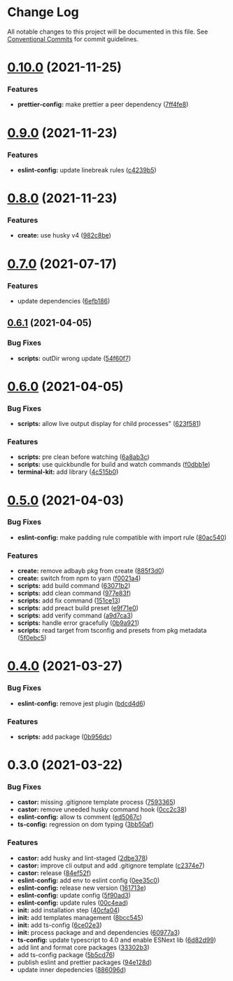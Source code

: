 # Change Log

All notable changes to this project will be documented in this file.
See [Conventional Commits](https://conventionalcommits.org) for commit guidelines.

# [0.10.0](https://github.com/adbayb/create/compare/v0.9.0...v0.10.0) (2021-11-25)

### Features

-   **prettier-config:** make prettier a peer dependency ([7ff4fe8](https://github.com/adbayb/create/commit/7ff4fe86438dbccfebe27ad71fabd2108e1b848e))

# [0.9.0](https://github.com/adbayb/create/compare/v0.8.0...v0.9.0) (2021-11-23)

### Features

-   **eslint-config:** update linebreak rules ([c4239b5](https://github.com/adbayb/create/commit/c4239b5936eae3687302d122427b07e864c2b8ef))

# [0.8.0](https://github.com/adbayb/create/compare/v0.7.0...v0.8.0) (2021-11-23)

### Features

-   **create:** use husky v4 ([982c8be](https://github.com/adbayb/create/commit/982c8bea835f1610d578175071b6d52e83cc8e92))

# [0.7.0](https://github.com/adbayb/create/compare/v0.6.1...v0.7.0) (2021-07-17)

### Features

-   update dependencies ([6efb186](https://github.com/adbayb/create/commit/6efb1864152fc7c1a2a697e0795fd2f104cfd09e))

## [0.6.1](https://github.com/adbayb/create/compare/v0.6.0...v0.6.1) (2021-04-05)

### Bug Fixes

-   **scripts:** outDir wrong update ([54f60f7](https://github.com/adbayb/create/commit/54f60f78edd6ac4a582bd1ea523ff7d95960b6ed))

# [0.6.0](https://github.com/adbayb/create/compare/v0.5.0...v0.6.0) (2021-04-05)

### Bug Fixes

-   **scripts:** allow live output display for child processes" ([623f581](https://github.com/adbayb/create/commit/623f5815f8edf7a234a5e968f355c9b546b10ea2))

### Features

-   **scripts:** pre clean before watching ([6a8ab3c](https://github.com/adbayb/create/commit/6a8ab3c11bc3248e54d5298a2b96356a22882b1c))
-   **scripts:** use quickbundle for build and watch commands ([f0dbb1e](https://github.com/adbayb/create/commit/f0dbb1e7071f4c4da989833f294dd9d8302f808b))
-   **terminal-kit:** add library ([4c515b0](https://github.com/adbayb/create/commit/4c515b0094beadf12d7169dc658a7de8917bfbde))

# [0.5.0](https://github.com/adbayb/create/compare/v0.4.0...v0.5.0) (2021-04-03)

### Bug Fixes

-   **eslint-config:** make padding rule compatible with import rule ([80ac540](https://github.com/adbayb/create/commit/80ac5402c6cb319d669d3af261d6b69b6bf49486))

### Features

-   **create:** remove adbayb pkg from create ([885f3d0](https://github.com/adbayb/create/commit/885f3d09f99cfbfd84729331bf06c2de10eb2bfe))
-   **create:** switch from npm to yarn ([f0021a4](https://github.com/adbayb/create/commit/f0021a4241e04bdca823087a41bb3dac6b040309))
-   **scripts:** add build command ([63071b2](https://github.com/adbayb/create/commit/63071b2511be3e1263f5afec4bc3506ce2c12a16))
-   **scripts:** add clean command ([977e83f](https://github.com/adbayb/create/commit/977e83fc629a021b5b8f5d501ec363ecb5a5f4c2))
-   **scripts:** add fix command ([151ce13](https://github.com/adbayb/create/commit/151ce13dc11d884973d49cc2df713f6906413e51))
-   **scripts:** add preact build preset ([e9f71e0](https://github.com/adbayb/create/commit/e9f71e0ec1defcc3f7406c7a5e4eee6fd6f20c46))
-   **scripts:** add verify command ([a9d7ca3](https://github.com/adbayb/create/commit/a9d7ca3796b6c330efb2935aae6db252757894d7))
-   **scripts:** handle error gracefully ([0b9a921](https://github.com/adbayb/create/commit/0b9a92112ff52656f7d5f622ef825f09f0bf47e4))
-   **scripts:** read target from tsconfig and presets from pkg metadata ([5f0ebc5](https://github.com/adbayb/create/commit/5f0ebc5deaa482cf6d3fac3cb611c593e8293e30))

# [0.4.0](https://github.com/adbayb/create/compare/v0.3.0...v0.4.0) (2021-03-27)

### Bug Fixes

-   **eslint-config:** remove jest plugin ([bdcd4d6](https://github.com/adbayb/create/commit/bdcd4d6682d999046f7cfba19ca1dfd2988bc451))

### Features

-   **scripts:** add package ([0b956dc](https://github.com/adbayb/create/commit/0b956dc328f751b25fc89311953029a8fc2e4087))

# 0.3.0 (2021-03-22)

### Bug Fixes

-   **castor:** missing .gitignore template process ([7593365](https://github.com/adbayb/create/commit/759336513f2ba43ee8c8c9c9c96212dd1b420df6))
-   **castor:** remove uneeded husky command hook ([0cc2c38](https://github.com/adbayb/create/commit/0cc2c38e859fe6f9689d91541cf0322b7ea33978))
-   **eslint-config:** allow ts comment ([ed5067c](https://github.com/adbayb/create/commit/ed5067c21b1ae6a3f7b256201b26df5a0c9444b9))
-   **ts-config:** regression on dom typing ([3bb50af](https://github.com/adbayb/create/commit/3bb50afe326b4a97c9b742b75907215a7596bd27))

### Features

-   **castor:** add husky and lint-staged ([2dbe378](https://github.com/adbayb/create/commit/2dbe378d098e76ec7ab3a06b7d6601fcbcc7397b))
-   **castor:** improve cli output and add .gitignore template ([c2374e7](https://github.com/adbayb/create/commit/c2374e76de622de4e093c97cac56c38000d38e5a))
-   **castor:** release ([84ef52f](https://github.com/adbayb/create/commit/84ef52f08fd652225d42c863c1827c84f98d948c))
-   **eslint-config:** add env to eslint config ([0ee35c0](https://github.com/adbayb/create/commit/0ee35c0070e5c0887a984b9f3b0585357247afea))
-   **eslint-config:** release new version ([161713e](https://github.com/adbayb/create/commit/161713e71c274316ac872e1cdc41dc766ce470aa))
-   **eslint-config:** update config ([5f90ad3](https://github.com/adbayb/create/commit/5f90ad39c9067059aee645487c9d9e354f626a0a))
-   **eslint-config:** update rules ([00c4ead](https://github.com/adbayb/create/commit/00c4ead3a3ec4d231ba0d156f6dc1a547e377af0))
-   **init:** add installation step ([40cfa04](https://github.com/adbayb/create/commit/40cfa04af4fd00613bdf8d1f6afcc3970a3b7606))
-   **init:** add templates management ([8bcc545](https://github.com/adbayb/create/commit/8bcc545ec34c5d86ecc7bad3cede3cb1785b698d))
-   **init:** add ts-config ([6ce02e3](https://github.com/adbayb/create/commit/6ce02e35010c8a6c03e12d8850873cd527cdac39))
-   **init:** process package and and dependencies ([60977a3](https://github.com/adbayb/create/commit/60977a35950d9f4b08ea5097dcd83385d5d5d188))
-   **ts-config:** update typescript to 4.0 and enable ESNext lib ([6d82d99](https://github.com/adbayb/create/commit/6d82d99de1bb63f8ace2e3a4bc7c599a9d1e677f))
-   add lint and format core packages ([33302b3](https://github.com/adbayb/create/commit/33302b338d726bc3afa6a6cde1796c8cd5c3174b))
-   add ts-config package ([5b5cd76](https://github.com/adbayb/create/commit/5b5cd761eab9eed5c594b804977ae6ef602b37eb))
-   publish eslint and prettier packages ([94e128d](https://github.com/adbayb/create/commit/94e128dcf6abaa1e668f317a1b9fc30454e46451))
-   update inner depedencies ([886096d](https://github.com/adbayb/create/commit/886096d936349d0c2776e93c707889938a02a893))
